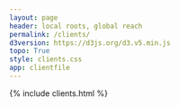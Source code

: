 ```yaml
---
layout: page
header: local roots, global reach
permalink: /clients/
d3version: https://d3js.org/d3.v5.min.js
topo: True
style: clients.css
app: clientfile
---
```


{% include clients.html %}
